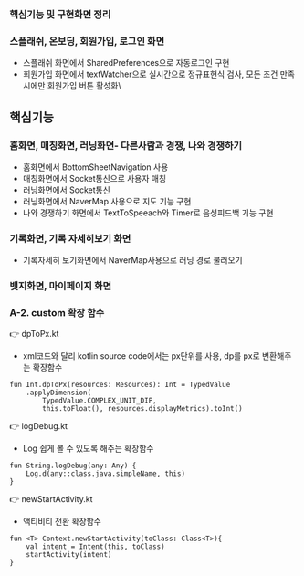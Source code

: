 ### 핵심기능 및 구현화면 정리

### 스플래쉬, 온보딩, 회원가입, 로그인 화면
- 스플래쉬 화면에서 SharedPreferences으로 자동로그인 구현
- 회원가입 화면에서 textWatcher으로 실시간으로 정규표현식 검사, 모든 조건 만족시에만 회원가입 버튼 활성화\

## 핵심기능
### 홈화면, 매칭화면, 러닝화면- 다른사람과 경쟁, 나와 경쟁하기

- 홈화면에서 BottomSheetNavigation 사용
- 매칭화면에서 Socket통신으로 사용자 매칭
- 러닝화면에서 Socket통신
- 러닝화면에서 NaverMap 사용으로 지도 기능 구현
- 나와 경쟁하기 화면에서 TextToSpeeach와 Timer로 음성피드백 기능 구현

### 기록화면, 기록 자세히보기 화면

- 기록자세히 보기화면에서 NaverMap사용으로 러닝 경로 불러오기 

### 뱃지화면, 마이페이지 화면


### A-2. custom 확장 함수

:point_right: dpToPx.kt
- xml코드와 달리 kotlin source code에서는 px단위를 사용, dp를 px로 변환해주는 확장함수
```
fun Int.dpToPx(resources: Resources): Int = TypedValue
    .applyDimension(
        TypedValue.COMPLEX_UNIT_DIP,
        this.toFloat(), resources.displayMetrics).toInt()
```

:point_right: logDebug.kt
- Log 쉽게 볼 수 있도록 해주는 확장함수
```
fun String.logDebug(any: Any) {
    Log.d(any::class.java.simpleName, this)
}

```
:point_right: newStartActivity.kt
- 액티비티 전환 확장함수
```
fun <T> Context.newStartActivity(toClass: Class<T>){
    val intent = Intent(this, toClass)
    startActivity(intent)
}

```
